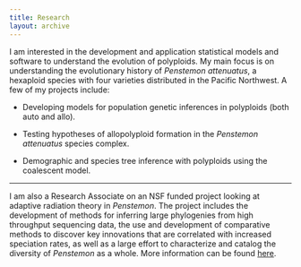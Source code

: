 ```yaml
---
title: Research
layout: archive
---
```


I am interested in the development and application statistical models and software to understand the evolution of polyploids. My main focus is on understanding the evolutionary history of *Penstemon attenuatus*, a hexaploid species with four varieties distributed in the Pacific Northwest. A few of my projects include:

- Developing models for population genetic inferences in polyploids (both auto and allo).

- Testing hypotheses of allopolyploid formation in the *Penstemon attenuatus* species complex.

- Demographic and species tree inference with polyploids using the coalescent model.

---

I am also a Research Associate on an NSF funded project looking at adaptive radiation theory in *Penstemon*. The project includes the development of methods for inferring large phylogenies from high throughput sequencing data, the use and development of comparative methods to discover key innovations that are correlated with increased speciation rates, as well as a large effort to characterize and catalog the diversity of *Penstemon* as a whole. More information can be found <a href="http://artsandsciences.osu.edu/news/new-758-208-nsf-grant-to-test-adaptive-radiation-theory-in-penstemon" target="_blank">here</a>.
